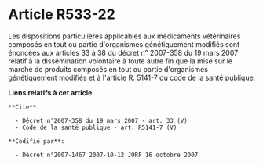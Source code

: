 # Article R533-22

Les dispositions particulières applicables aux médicaments vétérinaires composés en tout ou partie d'organismes génétiquement
modifiés sont énoncées aux articles 33 à 38 du décret n° 2007-358 du 19 mars 2007 relatif à la dissémination volontaire à
toute autre fin que la mise sur le marché de produits composés en tout ou partie d'organismes génétiquement modifiés et à
l'article R. 5141-7 du code de la santé publique.

**Liens relatifs à cet article**

	**Cite**:

	  - Décret n°2007-358 du 19 mars 2007 - art. 33 (V)
	  - Code de la santé publique - art. R5141-7 (V)

	**Codifié par**:

	  - Décret n°2007-1467 2007-10-12 JORF 16 octobre 2007
